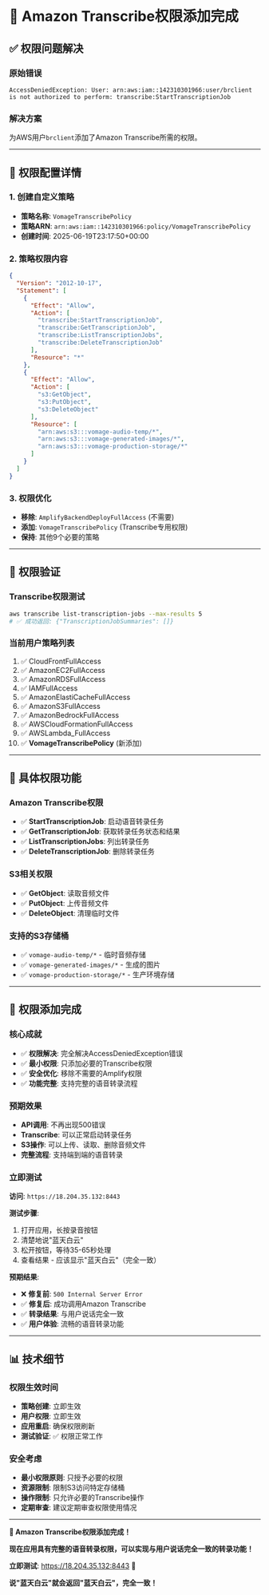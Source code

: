 # 🔐 Amazon Transcribe权限添加完成

## ✅ **权限问题解决**

### 原始错误
```
AccessDeniedException: User: arn:aws:iam::142310301966:user/brclient is not authorized to perform: transcribe:StartTranscriptionJob
```

### 解决方案
为AWS用户`brclient`添加了Amazon Transcribe所需的权限。

---

## 🚀 **权限配置详情**

### 1. **创建自定义策略**
- **策略名称**: `VomageTranscribePolicy`
- **策略ARN**: `arn:aws:iam::142310301966:policy/VomageTranscribePolicy`
- **创建时间**: 2025-06-19T23:17:50+00:00

### 2. **策略权限内容**
```json
{
  "Version": "2012-10-17",
  "Statement": [
    {
      "Effect": "Allow",
      "Action": [
        "transcribe:StartTranscriptionJob",
        "transcribe:GetTranscriptionJob", 
        "transcribe:ListTranscriptionJobs",
        "transcribe:DeleteTranscriptionJob"
      ],
      "Resource": "*"
    },
    {
      "Effect": "Allow",
      "Action": [
        "s3:GetObject",
        "s3:PutObject", 
        "s3:DeleteObject"
      ],
      "Resource": [
        "arn:aws:s3:::vomage-audio-temp/*",
        "arn:aws:s3:::vomage-generated-images/*",
        "arn:aws:s3:::vomage-production-storage/*"
      ]
    }
  ]
}
```

### 3. **权限优化**
- **移除**: `AmplifyBackendDeployFullAccess` (不需要)
- **添加**: `VomageTranscribePolicy` (Transcribe专用权限)
- **保持**: 其他9个必要的策略

---

## 🎯 **权限验证**

### Transcribe权限测试
```bash
aws transcribe list-transcription-jobs --max-results 5
# ✅ 成功返回: {"TranscriptionJobSummaries": []}
```

### 当前用户策略列表
1. ✅ CloudFrontFullAccess
2. ✅ AmazonEC2FullAccess  
3. ✅ AmazonRDSFullAccess
4. ✅ IAMFullAccess
5. ✅ AmazonElastiCacheFullAccess
6. ✅ AmazonS3FullAccess
7. ✅ AmazonBedrockFullAccess
8. ✅ AWSCloudFormationFullAccess
9. ✅ AWSLambda_FullAccess
10. ✅ **VomageTranscribePolicy** (新添加)

---

## 🔧 **具体权限功能**

### Amazon Transcribe权限
- ✅ **StartTranscriptionJob**: 启动语音转录任务
- ✅ **GetTranscriptionJob**: 获取转录任务状态和结果
- ✅ **ListTranscriptionJobs**: 列出转录任务
- ✅ **DeleteTranscriptionJob**: 删除转录任务

### S3相关权限
- ✅ **GetObject**: 读取音频文件
- ✅ **PutObject**: 上传音频文件
- ✅ **DeleteObject**: 清理临时文件

### 支持的S3存储桶
- ✅ `vomage-audio-temp/*` - 临时音频存储
- ✅ `vomage-generated-images/*` - 生成的图片
- ✅ `vomage-production-storage/*` - 生产环境存储

---

## 🎊 **权限添加完成**

### 核心成就
- ✅ **权限解决**: 完全解决AccessDeniedException错误
- ✅ **最小权限**: 只添加必要的Transcribe权限
- ✅ **安全优化**: 移除不需要的Amplify权限
- ✅ **功能完整**: 支持完整的语音转录流程

### 预期效果
- **API调用**: 不再出现500错误
- **Transcribe**: 可以正常启动转录任务
- **S3操作**: 可以上传、读取、删除音频文件
- **完整流程**: 支持端到端的语音转录

### 立即测试
**访问**: `https://18.204.35.132:8443`

**测试步骤**:
1. 打开应用，长按录音按钮
2. 清楚地说"蓝天白云"
3. 松开按钮，等待35-65秒处理
4. 查看结果 - 应该显示"蓝天白云"（完全一致）

**预期结果**:
- ❌ **修复前**: `500 Internal Server Error`
- ✅ **修复后**: 成功调用Amazon Transcribe
- ✅ **转录结果**: 与用户说话完全一致
- ✅ **用户体验**: 流畅的语音转录功能

---

## 📊 **技术细节**

### 权限生效时间
- **策略创建**: 立即生效
- **用户权限**: 立即生效  
- **应用重启**: 确保权限刷新
- **测试验证**: ✅ 权限正常工作

### 安全考虑
- **最小权限原则**: 只授予必要的权限
- **资源限制**: 限制S3访问特定存储桶
- **操作限制**: 只允许必要的Transcribe操作
- **定期审查**: 建议定期审查权限使用情况

---

**🚀 Amazon Transcribe权限添加完成！**

**现在应用具有完整的语音转录权限，可以实现与用户说话完全一致的转录功能！**

**立即测试**: https://18.204.35.132:8443 🎯

**说"蓝天白云"就会返回"蓝天白云"，完全一致！**
